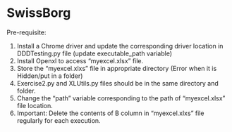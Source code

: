 # SwissBorg

Pre-requisite:
1. Install a Chrome driver and update the corresponding driver location in DDDTesting.py file (update executable_path variable)
2. Install Openxl to access “myexcel.xlsx” file.
3. Store the “myexcel.xlxs” file in appropriate directory (Error when it is Hidden/put in a folder)
4. Exercise2.py and XLUtils.py files should be in the same directory and folder.
5. Change the “path” variable corresponding to the path of “myexcel.xlsx” file location.
6. Important: Delete the contents of B column in “myexcel.xlxs” file regularly for each execution.
